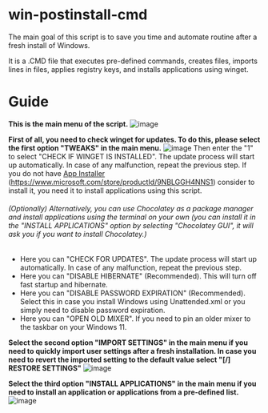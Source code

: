 # win-postinstall-cmd
The main goal of this script is to save you time and automate routine after a fresh install of Windows.

It is a .CMD file that executes pre-defined commands, creates files, imports lines in files, applies registry keys, and installs applications using winget.

# Guide
**This is the main menu of the script.**
![image](https://user-images.githubusercontent.com/78738795/189695660-17971db7-092d-4dc8-a67c-d2dcd02972c7.png)

**First of all, you need to check winget for updates. To do this, please select the first option "TWEAKS" in the main menu.**
![image](https://user-images.githubusercontent.com/78738795/189696689-a67c00f4-117d-4e81-896d-36fc3d99ecc7.png)
Then enter the "1" to select "CHECK IF WINGET IS INSTALLED". The update process will start up automatically. In case of any malfunction, repeat the previous step.
If you do not have [App Installer](https://www.microsoft.com/store/productId/9NBLGGH4NNS1) (https://www.microsoft.com/store/productId/9NBLGGH4NNS1) consider to install it, you need it to install applications using this script. 
###### (Optionally) Alternatively, you can use Chocolatey as a package manager and install applications using the terminal on your own (you can install it in the "INSTALL APPLICATIONS" option by selecting "Chocolatey GUI", it will ask you if you want to install Chocolatey.)
- Here you can "CHECK FOR UPDATES". The update process will start up automatically. In case of any malfunction, repeat the previous step.
- Here you can "DISABLE HIBERNATE" (Recommended). This will turn off fast startup and hibernate.
- Here you can "DISABLE PASSWORD EXPIRATION" (Recommended). Select this in case you install Windows using Unattended.xml or you simply need to disable password expiration.
- Here you can "OPEN OLD MIXER". If you need to pin an older mixer to the taskbar on your Windows 11.

**Select the second option "IMPORT SETTINGS" in the main menu if you need to quickly import user settings after a fresh installation. In case you need to revert the imported setting to the default value select "[/] RESTORE SETTINGS"**
![image](https://user-images.githubusercontent.com/78738795/189702712-b388789c-f030-45a0-b664-0ef8ffc65b57.png)

**Select the third option "INSTALL APPLICATIONS" in the main menu if you need to install an application or applications from a pre-defined list.**
![image](https://user-images.githubusercontent.com/78738795/189711302-02c53c6b-2007-4d77-bda3-93717f9dafed.png)
